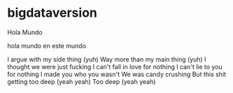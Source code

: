# bigdataversion
Hola Mundo

hola mundo en este mundo

I argue with my side thing (yuh)
Way more than my main thing (yuh)
I thought we were just fucking
I can't fall in love for nothing
I can't lie to you for nothing
I made you who you wasn't
We was candy crushing
But this shit getting too deep (yeah yeah)
Too deep (yeah yeah)
